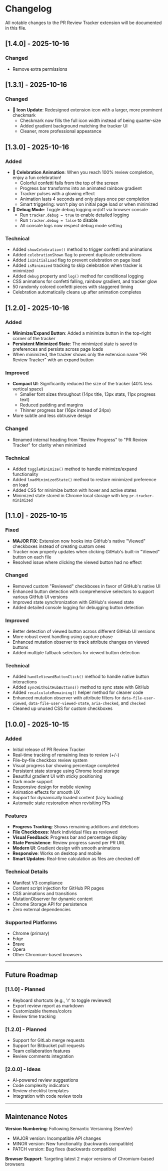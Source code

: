# Changelog

All notable changes to the PR Review Tracker extension will be documented in this file.

## [1.4.0] - 2025-10-16

### Changed
- Remove extra permissions

## [1.3.1] - 2025-10-16

### Changed
- **🎨 Icon Update**: Redesigned extension icon with a larger, more prominent checkmark
  - Checkmark now fills the full icon width instead of being quarter-size
  - Added gradient background matching the tracker UI
  - Cleaner, more professional appearance

## [1.3.0] - 2025-10-16

### Added
- **🎉 Celebration Animation**: When you reach 100% review completion, enjoy a fun celebration!
  - Colorful confetti falls from the top of the screen
  - Progress bar transforms into an animated rainbow gradient
  - Tracker pulses with a glowing effect
  - Animation lasts 4 seconds and only plays once per completion
  - Smart triggering: won't play on initial page load or when minimized
- **🐛 Debug Mode**: Toggle debug logging on/off via browser console
  - Run `tracker.debug = true` to enable detailed logging
  - Run `tracker.debug = false` to disable
  - All console logs now respect debug mode setting

### Technical
- Added `showCelebration()` method to trigger confetti and animations
- Added `celebrationShown` flag to prevent duplicate celebrations
- Added `isInitialLoad` flag to prevent celebration on page load
- Added `isMinimized` tracking to skip celebration when tracker is minimized
- Added `debug` property and `log()` method for conditional logging
- CSS animations for confetti falling, rainbow gradient, and tracker glow
- 50 randomly colored confetti pieces with staggered timing
- Celebration automatically cleans up after animation completes

## [1.2.0] - 2025-10-16

### Added
- **Minimize/Expand Button**: Added a minimize button in the top-right corner of the tracker
- **Persistent Minimized State**: The minimized state is saved to preferences and persists across page loads
- When minimized, the tracker shows only the extension name "PR Review Tracker" with an expand button

### Improved
- **Compact UI**: Significantly reduced the size of the tracker (40% less vertical space)
  - Smaller font sizes throughout (14px title, 13px stats, 11px progress text)
  - Reduced padding and margins
  - Thinner progress bar (16px instead of 24px)
- More subtle and less obtrusive design

### Changed
- Renamed internal heading from "Review Progress" to "PR Review Tracker" for clarity when minimized

### Technical
- Added `toggleMinimize()` method to handle minimize/expand functionality
- Added `loadMinimizedState()` method to restore minimized preference on load
- Added CSS for minimize button with hover and active states
- Minimized state stored in Chrome local storage with key `pr-tracker-minimized`

## [1.1.0] - 2025-10-15

### Fixed
- **MAJOR FIX**: Extension now hooks into GitHub's native "Viewed" checkboxes instead of creating custom ones
- Tracker now properly updates when clicking GitHub's built-in "Viewed" button on each file
- Resolved issue where clicking the viewed button had no effect

### Changed
- Removed custom "Reviewed" checkboxes in favor of GitHub's native UI
- Enhanced button detection with comprehensive selectors to support various GitHub UI versions
- Improved state synchronization with GitHub's viewed state
- Added detailed console logging for debugging button detection

### Improved
- Better detection of viewed button across different GitHub UI versions
- More robust event handling using capture phase
- Enhanced mutation observer to track attribute changes on viewed buttons
- Added multiple fallback selectors for viewed button detection

### Technical
- Added `handleViewedButtonClick()` method to handle native button interactions
- Added `syncWithGitHubButtons()` method to sync state with GitHub
- Added `recalculateRemaining()` helper method for cleaner code
- Enhanced mutation observer with attribute filters for `data-file-user-viewed`, `data-file-user-viewed-state`, `aria-checked`, and `checked`
- Cleaned up unused CSS for custom checkboxes

## [1.0.0] - 2025-10-15

### Added
- Initial release of PR Review Tracker
- Real-time tracking of remaining lines to review (+/-)
- File-by-file checkbox review system
- Visual progress bar showing percentage completed
- Persistent state storage using Chrome local storage
- Beautiful gradient UI with sticky positioning
- Dark mode support
- Responsive design for mobile viewing
- Animation effects for smooth UX
- Support for dynamically loaded content (lazy loading)
- Automatic state restoration when revisiting PRs

### Features
- **Progress Tracking**: Shows remaining additions and deletions
- **File Checkboxes**: Mark individual files as reviewed
- **Visual Feedback**: Progress bar and percentage display
- **State Persistence**: Review progress saved per PR URL
- **Modern UI**: Gradient design with smooth animations
- **Responsive**: Works on desktop and mobile
- **Smart Updates**: Real-time calculation as files are checked off

### Technical Details
- Manifest V3 compliance
- Content script injection for GitHub PR pages
- CSS animations and transitions
- MutationObserver for dynamic content
- Chrome Storage API for persistence
- Zero external dependencies

### Supported Platforms
- Chrome (primary)
- Edge
- Brave
- Opera
- Other Chromium-based browsers

---

## Future Roadmap

### [1.1.0] - Planned
- Keyboard shortcuts (e.g., 'r' to toggle reviewed)
- Export review report as markdown
- Customizable themes/colors
- Review time tracking

### [1.2.0] - Planned
- Support for GitLab merge requests
- Support for Bitbucket pull requests
- Team collaboration features
- Review comments integration

### [2.0.0] - Ideas
- AI-powered review suggestions
- Code complexity indicators
- Review checklist templates
- Integration with code review tools

---

## Maintenance Notes

**Version Numbering**: Following Semantic Versioning (SemVer)
- MAJOR version: Incompatible API changes
- MINOR version: New functionality (backwards compatible)
- PATCH version: Bug fixes (backwards compatible)

**Browser Support**: Targeting latest 2 major versions of Chromium-based browsers
